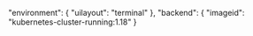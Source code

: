 "environment": {
  "uilayout": "terminal"
},
"backend": {
  "imageid": "kubernetes-cluster-running:1.18"
}
